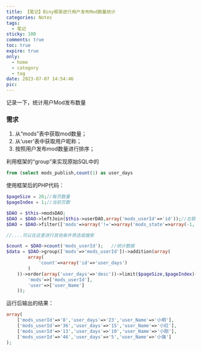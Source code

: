 ```yaml
---
title: 【笔记】Biny框架进行用户发布Mod数量统计
categories: Notes
tags:
  - 笔记
sticky: 100
comments: true
toc: true
expire: true
only:
  - home
  - category
  - tag
date: 2023-07-07 14:54:46
pic:
---
```


记录一下，统计用户Mod发布数量

### 需求
1. 从“mods”表中获取mod数量；
2. 从‘user’表中获取用户昵称；
3. 按照用户发布mod数量进行排序；



利用框架的“group”来实现原始SQL中的
```sql
from (select mods_publish,count(1) as user_days

```
使用框架后的PHP代码：
```php
$pageSize = 20;//每页数量
$pageIndex = 1;//当前页数

$DAO = $this->modsDAO;
$DAO = $DAO->leftJoin($this->userDAO,array('mods_userId'=>'id'));//左联接user表
$DAO = $DAO->filter(['mods'=>array('!='=>array('mods_state'=>array(-1, -2,-5)))]);//判断Mod状态

//....可以在这里进行其他条件筛选或搜索

$count = $DAO->count('mods_userId');   //统计数据
$data = $DAO->group(['mods'=>'mods_userId'])->addition(array(
		array(
			'count'=>array('id'=>'user_days')
		)
	))->order(array('user_days'=>'desc'))->limit($pageSize,$pageIndex)->query(array(
		'mods'=>['mods_userId'],
		'user'=>['user_Name']
	));
```
运行后输出的结果：
```php
array(
	['mods_userId'=>'8','user_days'=>'23','user_Name'=>'小明'],
	['mods_userId'=>'36','user_days'=>'15','user_Name'=>'小红'],
	['mods_userId'=>'13','user_days'=>'10','user_Name'=>'小刚'],
	['mods_userId'=>'46','user_days'=>'5','user_Name'=>'小强']
);
```